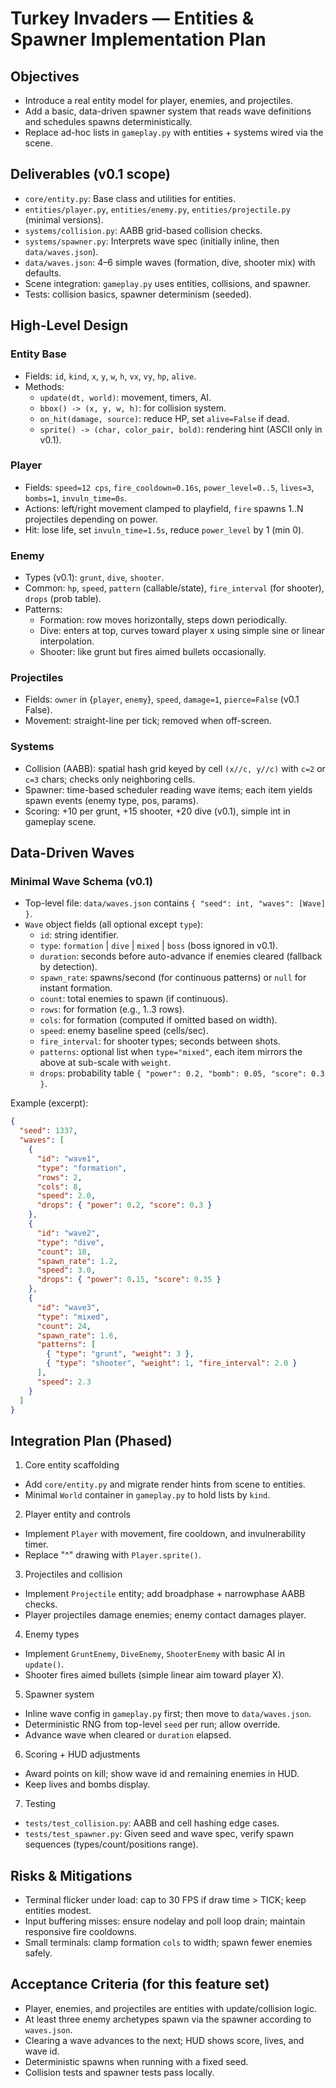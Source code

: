 # Turkey Invaders — Entities & Spawner Implementation Plan

## Objectives
- Introduce a real entity model for player, enemies, and projectiles.
- Add a basic, data-driven spawner system that reads wave definitions and schedules spawns deterministically.
- Replace ad-hoc lists in `gameplay.py` with entities + systems wired via the scene.

## Deliverables (v0.1 scope)
- `core/entity.py`: Base class and utilities for entities.
- `entities/player.py`, `entities/enemy.py`, `entities/projectile.py` (minimal versions).
- `systems/collision.py`: AABB grid-based collision checks.
- `systems/spawner.py`: Interprets wave spec (initially inline, then `data/waves.json`).
- `data/waves.json`: 4–6 simple waves (formation, dive, shooter mix) with defaults.
- Scene integration: `gameplay.py` uses entities, collisions, and spawner.
- Tests: collision basics, spawner determinism (seeded).

## High-Level Design

### Entity Base
- Fields: `id`, `kind`, `x`, `y`, `w`, `h`, `vx`, `vy`, `hp`, `alive`.
- Methods:
  - `update(dt, world)`: movement, timers, AI.
  - `bbox() -> (x, y, w, h)`: for collision system.
  - `on_hit(damage, source)`: reduce HP, set `alive=False` if dead.
  - `sprite() -> (char, color_pair, bold)`: rendering hint (ASCII only in v0.1).

### Player
- Fields: `speed=12 cps`, `fire_cooldown=0.16s`, `power_level=0..5`, `lives=3`, `bombs=1`, `invuln_time=0s`.
- Actions: left/right movement clamped to playfield, `fire` spawns 1..N projectiles depending on power.
- Hit: lose life, set `invuln_time=1.5s`, reduce `power_level` by 1 (min 0).

### Enemy
- Types (v0.1): `grunt`, `dive`, `shooter`.
- Common: `hp`, `speed`, `pattern` (callable/state), `fire_interval` (for shooter), `drops` (prob table).
- Patterns:
  - Formation: row moves horizontally, steps down periodically.
  - Dive: enters at top, curves toward player x using simple sine or linear interpolation.
  - Shooter: like grunt but fires aimed bullets occasionally.

### Projectiles
- Fields: `owner` in {`player`, `enemy`}, `speed`, `damage=1`, `pierce=False` (v0.1 False).
- Movement: straight-line per tick; removed when off-screen.

### Systems
- Collision (AABB): spatial hash grid keyed by cell `(x//c, y//c)` with `c=2` or `c=3` chars; checks only neighboring cells.
- Spawner: time-based scheduler reading wave items; each item yields spawn events (enemy type, pos, params).
- Scoring: +10 per grunt, +15 shooter, +20 dive (v0.1), simple int in gameplay scene.

## Data-Driven Waves

### Minimal Wave Schema (v0.1)
- Top-level file: `data/waves.json` contains `{ "seed": int, "waves": [Wave] }`.
- `Wave` object fields (all optional except `type`):
  - `id`: string identifier.
  - `type`: `formation` | `dive` | `mixed` | `boss` (boss ignored in v0.1).
  - `duration`: seconds before auto-advance if enemies cleared (fallback by detection).
  - `spawn_rate`: spawns/second (for continuous patterns) or `null` for instant formation.
  - `count`: total enemies to spawn (if continuous).
  - `rows`: for formation (e.g., 1..3 rows).
  - `cols`: for formation (computed if omitted based on width).
  - `speed`: enemy baseline speed (cells/sec).
  - `fire_interval`: for shooter types; seconds between shots.
  - `patterns`: optional list when `type="mixed"`, each item mirrors the above at sub-scale with `weight`.
  - `drops`: probability table `{ "power": 0.2, "bomb": 0.05, "score": 0.3 }`.

Example (excerpt):
```json
{
  "seed": 1337,
  "waves": [
    {
      "id": "wave1",
      "type": "formation",
      "rows": 2,
      "cols": 8,
      "speed": 2.0,
      "drops": { "power": 0.2, "score": 0.3 }
    },
    {
      "id": "wave2",
      "type": "dive",
      "count": 18,
      "spawn_rate": 1.2,
      "speed": 3.0,
      "drops": { "power": 0.15, "score": 0.35 }
    },
    {
      "id": "wave3",
      "type": "mixed",
      "count": 24,
      "spawn_rate": 1.6,
      "patterns": [
        { "type": "grunt", "weight": 3 },
        { "type": "shooter", "weight": 1, "fire_interval": 2.0 }
      ],
      "speed": 2.3
    }
  ]
}
```

## Integration Plan (Phased)

1) Core entity scaffolding
- Add `core/entity.py` and migrate render hints from scene to entities.
- Minimal `World` container in `gameplay.py` to hold lists by `kind`.

2) Player entity and controls
- Implement `Player` with movement, fire cooldown, and invulnerability timer.
- Replace "^" drawing with `Player.sprite()`.

3) Projectiles and collision
- Implement `Projectile` entity; add broadphase + narrowphase AABB checks.
- Player projectiles damage enemies; enemy contact damages player.

4) Enemy types
- Implement `GruntEnemy`, `DiveEnemy`, `ShooterEnemy` with basic AI in `update()`.
- Shooter fires aimed bullets (simple linear aim toward player X).

5) Spawner system
- Inline wave config in `gameplay.py` first; then move to `data/waves.json`.
- Deterministic RNG from top-level `seed` per run; allow override.
- Advance wave when cleared or `duration` elapsed.

6) Scoring + HUD adjustments
- Award points on kill; show wave id and remaining enemies in HUD.
- Keep lives and bombs display.

7) Testing
- `tests/test_collision.py`: AABB and cell hashing edge cases.
- `tests/test_spawner.py`: Given seed and wave spec, verify spawn sequences (types/count/positions range).

## Risks & Mitigations
- Terminal flicker under load: cap to 30 FPS if draw time > TICK; keep entities modest.
- Input buffering misses: ensure nodelay and poll loop drain; maintain responsive fire cooldowns.
- Small terminals: clamp formation `cols` to width; spawn fewer enemies safely.

## Acceptance Criteria (for this feature set)
- Player, enemies, and projectiles are entities with update/collision logic.
- At least three enemy archetypes spawn via the spawner according to `waves.json`.
- Clearing a wave advances to the next; HUD shows score, lives, and wave id.
- Deterministic spawns when running with a fixed seed.
- Collision tests and spawner tests pass locally.
